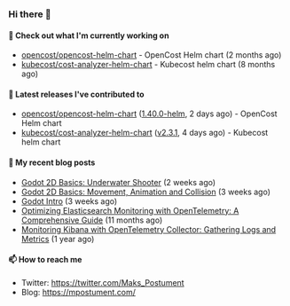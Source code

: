 ### Hi there 👋

#### 👷 Check out what I'm currently working on

- [opencost/opencost-helm-chart](https://github.com/opencost/opencost-helm-chart) - OpenCost Helm chart  (2 months ago)
- [kubecost/cost-analyzer-helm-chart](https://github.com/kubecost/cost-analyzer-helm-chart) - Kubecost helm chart (8 months ago)

#### 🔭 Latest releases I've contributed to

- [opencost/opencost-helm-chart](https://github.com/opencost/opencost-helm-chart) ([1.40.0-helm](https://github.com/opencost/opencost-helm-chart/releases/tag/1.40.0-helm), 2 days ago) - OpenCost Helm chart 
- [kubecost/cost-analyzer-helm-chart](https://github.com/kubecost/cost-analyzer-helm-chart) ([v2.3.1](https://github.com/kubecost/cost-analyzer-helm-chart/releases/tag/v2.3.1), 4 days ago) - Kubecost helm chart

#### 📜 My recent blog posts

- [Godot 2D Basics: Underwater Shooter](https://mpostument.com/posts/programming/godot/godot_underwater_shooter/) (2 weeks ago)
- [Godot 2D Basics: Movement, Animation and Collision](https://mpostument.com/posts/programming/godot/godot_movement_collision/) (3 weeks ago)
- [Godot Intro](https://mpostument.com/posts/programming/godot/godot_intro/) (3 weeks ago)
- [Optimizing Elasticsearch Monitoring with OpenTelemetry: A Comprehensive Guide](https://mpostument.com/posts/programming/observability/otel-elasticsearch/) (11 months ago)
- [Monitoring Kibana with OpenTelemetry Collector: Gathering Logs and Metrics](https://mpostument.com/posts/programming/observability/otel-kibana/) (1 year ago)

#### 📫 How to reach me

- Twitter: https://twitter.com/Maks_Postument
- Blog: https://mpostument.com/
